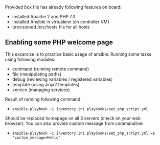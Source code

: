 Provided box file has already following features on board:
* installed Apache 2 and PHP 7.0
* installed Ansible in virtualenv (on controller VM)
* provisioned /etc/hosts file for all hosts

## Enabling some PHP welcome page

This excercise is to practice basic usage of ansible. Running some tasks using following modules:
* command (running remote command)
* file (manipulating paths)
* debug (reviewing variables / registered variables)
* template (using Jinja2 templates)
* service (managing services)

Result of running following command:
* `ansible-playbook -i inventory.ini playbooks/set_php_script.yml`

Should be replaced homepage on all 3 servers (check on your web browser).
You can also provide custom message from commandline:

* `ansible-playbook -i inventory.ini playbooks/set_php_script.yml -e 'custom_message=Hello'`
